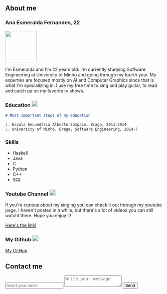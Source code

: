 ## About me
### Ana Esmeralda Fernandes, 22

<img src="https://avatars3.githubusercontent.com/u/18233346?s=400&u=b7cf4b9b58830c7d74bd912345c1d80304586a5e&v=4" data-canonical-src="https://avatars3.githubusercontent.com/u/18233346?s=400&u=b7cf4b9b58830c7d74bd912345c1d80304586a5e&v=4" class="center" width="100" height="100" />

I'm Esmeralda and I'm 22 years old. I'm currently studying Software Engineering at University of Minho and going through my fourth year. My experties are focused mostly on AI and Computer Graphics since that is what I'm specializing in. I use my free time to sing and play guitar, to read and catch up on my favorite tv shows.

### Education <img src="http://www.iconsplace.com/icons/preview/orange/graduation-cap-256.png" data-canonical-src="http://www.iconsplace.com/icons/preview/orange/graduation-cap-256.png" width="20" height="20" />
```markdown
# Most important steps of my education

1. Escola Secundária Alberto Sampaio, Braga, 2011-2014
2. University of Minho, Braga, Software Engineering, 2014-?
```

### Skills
<div id="skills">
        <ul>
            <li>Haskell</li>
            <li>Java</li>
            <li>C</li>
            <li>Python</li>
            <li>C++</li>
            <li>SQL</li>
        </ul>
    </div>

### Youtube Channel <img src="https://vignette.wikia.nocookie.net/logopedia/images/2/28/Yt_icon_2017.png/revision/latest?cb=20170920224154&path-prefix=es" data-canonical-src="https://vignette.wikia.nocookie.net/logopedia/images/2/28/Yt_icon_2017.png/revision/latest?cb=20170920224154&path-prefix=es" width="20" height="20" />


If you're curious about my singing you can check it out through my youtube page. I haven't posted in a while, but there's a lot of videos you can still watcht there. Hope you enjoy it!

<a href="https://www.youtube.com/channel/UC30qV4cJNGbhJQj-z3PJw4w">Here's the link!</a>

### My Github <img src="https://cdn1.iconfinder.com/data/icons/logotypes/32/github-512.png" data-canonical-src="https://cdn1.iconfinder.com/data/icons/logotypes/32/github-512.png" width="20" height="20" />

<a href="https://github.com/AnnieEm">My GitHub</a>

<div id="contact">
        <h2>Contact me</h2>
        <div id="contact-form">
            <form method="POST" action="https://formspree.io/annie.eaf@gmail.com">
                <input type="hidden" name="_subject" value="Contact request from personal website" />
                <input type="email" name="_replyto" placeholder="Insert your email" required>
                <textarea name="message" placeholder="Write your message" required></textarea>
                <button type="submit">Send</button>
            </form>
        </div>
  </div>

